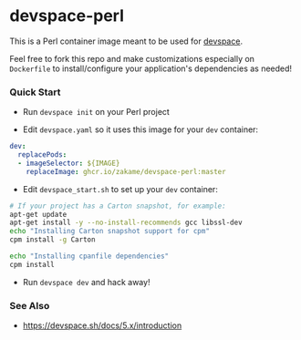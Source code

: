 # devspace-perl

This is a Perl container image meant to be used for [devspace][0].

[0]: https://devspace.sh

Feel free to fork this repo and make customizations especially on 
`Dockerfile` to install/configure your application's dependencies
as needed!

### Quick Start

- Run `devspace init` on your Perl project

- Edit `devspace.yaml` so it uses this image for your `dev` 
  container:

```yaml
dev:
  replacePods:
  - imageSelector: ${IMAGE}
    replaceImage: ghcr.io/zakame/devspace-perl:master
```

- Edit `devspace_start.sh` to set up your `dev` container:

```sh
# If your project has a Carton snapshot, for example:
apt-get update
apt-get install -y --no-install-recommends gcc libssl-dev
echo "Installing Carton snapshot support for cpm"
cpm install -g Carton

echo "Installing cpanfile dependencies"
cpm install
```

- Run `devspace dev` and hack away!


### See Also

- https://devspace.sh/docs/5.x/introduction
